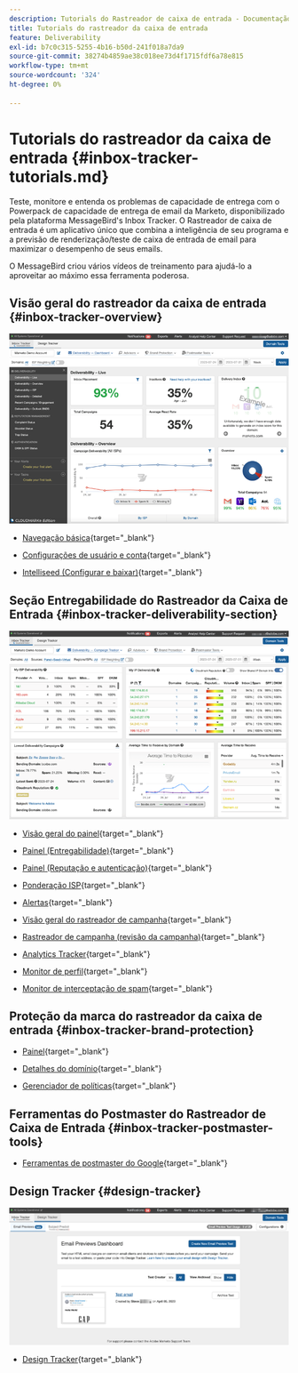 ```yaml
---
description: Tutorials do Rastreador de caixa de entrada - Documentação do Marketo - Documentação do produto
title: Tutorials do rastreador da caixa de entrada
feature: Deliverability
exl-id: b7c0c315-5255-4b16-b50d-241f018a7da9
source-git-commit: 38274b4859ae38c018ee73d4f1715fdf6a78e815
workflow-type: tm+mt
source-wordcount: '324'
ht-degree: 0%

---
```


# Tutorials do rastreador da caixa de entrada {#inbox-tracker-tutorials.md}

Teste, monitore e entenda os problemas de capacidade de entrega com o Powerpack de capacidade de entrega de email da Marketo, disponibilizado pela plataforma MessageBird&#39;s Inbox Tracker. O Rastreador de caixa de entrada é um aplicativo único que combina a inteligência de seu programa e a previsão de renderização/teste de caixa de entrada de email para maximizar o desempenho de seus emails.

O MessageBird criou vários vídeos de treinamento para ajudá-lo a aproveitar ao máximo essa ferramenta poderosa.

## Visão geral do rastreador da caixa de entrada {#inbox-tracker-overview}

![](assets/inbox-tracker-tutorials-1.png)

* [Navegação básica](https://veed.io/view/263a0e5e-3b0c-40a4-98a7-945fe28173a1){target="_blank"}

* [Configurações de usuário e conta](https://veed.io/view/dae8007a-89b4-4a2a-b666-0e9b12706866){target="_blank"}

* [Intelliseed (Configurar e baixar)](https://veed.io/view/8b9e398e-21c9-49dc-a133-e1d8eb8ba03d){target="_blank"}

## Seção Entregabilidade do Rastreador da Caixa de Entrada {#inbox-tracker-deliverability-section}

![](assets/inbox-tracker-tutorials-2.png)

* [Visão geral do painel](https://veed.io/view/2d1084f3-b4b4-440b-9977-a3cc3b885bb9){target="_blank"}

* [Painel (Entregabilidade)](https://veed.io/view/f5dc2e22-3ed1-4024-b6c5-bf346adcc07d){target="_blank"}

* [Painel (Reputação e autenticação)](https://veed.io/view/ec237f9d-7923-4ddc-8a58-15d58774d382){target="_blank"}

* [Ponderação ISP](https://veed.io/view/bec80e1d-66f2-462c-8470-60610c8a07f7){target="_blank"}

* [Alertas](https://veed.io/view/1d968a33-e565-4cd2-b25f-53cca61b4823){target="_blank"}

* [Visão geral do rastreador de campanha](https://veed.io/view/8c92bdc5-4131-498c-a450-a518f2e91b17){target="_blank"}

* [Rastreador de campanha (revisão da campanha)](https://veed.io/view/9c8e18a4-5d9e-495c-ad92-83309f40314a){target="_blank"}

* [Analytics Tracker](https://veed.io/view/b458f788-07e1-4553-b743-2d469a356ba2){target="_blank"}

* [Monitor de perfil](https://veed.io/view/6ca38d3f-df46-4707-a6cb-dde0fbad470b){target="_blank"}

* [Monitor de interceptação de spam](https://veed.io/view/ce488da2-1688-4584-9c26-27baa9c8ed19){target="_blank"}

## Proteção da marca do rastreador da caixa de entrada {#inbox-tracker-brand-protection}

* [Painel](https://veed.io/view/287b425f-2ec8-470b-b993-a654b92b759d){target="_blank"}

* [Detalhes do domínio](https://veed.io/view/cb8a4f53-8008-483b-841a-b0878b8bf17b){target="_blank"}

* [Gerenciador de políticas](https://veed.io/view/1036967c-0f77-4fd6-8c40-71553bceef3d){target="_blank"}

## Ferramentas do Postmaster do Rastreador de Caixa de Entrada {#inbox-tracker-postmaster-tools}

* [Ferramentas de postmaster do Google](https://veed.io/view/7c89c0d8-ead2-46ad-9709-7509d043442a){target="_blank"}

## Design Tracker {#design-tracker}

![](assets/inbox-tracker-tutorials-3.png)

* [Design Tracker](https://veed.io/view/3efe7959-d835-4a00-948c-93e4a0394871){target="_blank"}
